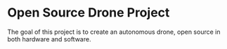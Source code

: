 # Open Source Drone Project
The goal of this project is to create an autonomous drone, open source in both hardware and software.

